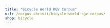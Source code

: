 ```yaml
---
title: "Bicycle World RGV Corpus"
url: /corpus-christi/bicycle-world-rgv-corpus/
shop: bicycle
---
```

